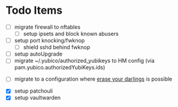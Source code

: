 # Todo Items
- [ ] migrate firewall to nftables
  - [ ] setup ipsets and block known abusers
- [ ] setup port knocking/fwknop
  - [ ] shield sshd behind fwknop
- [ ] setup autoUpgrade
- [ ] migrate ~/.yubico/authorized_yubikeys to HM config (via pam.yubico.authorizedYubiKeys.ids)

<!-- very future tasks -->
- [ ] migrate to a configuration where [erase your darlings](https://grahamc.com/blog/erase-your-darlings/) is possible

<!-- ## Completed Tasks -->
- [x] setup patchouli
- [x] setup vaultwarden
